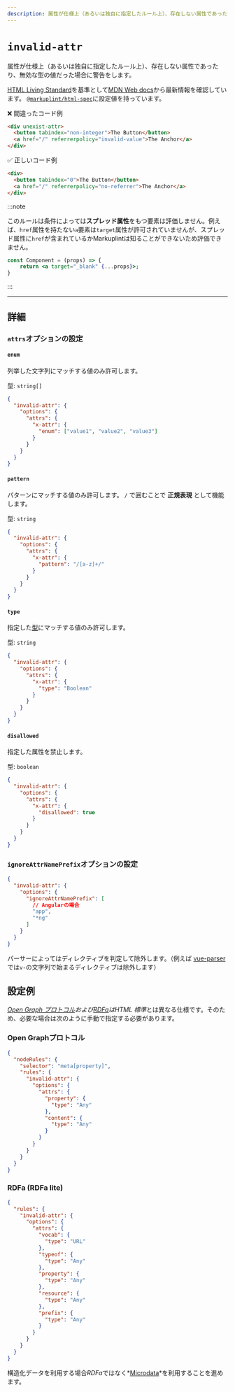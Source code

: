 ```yaml
---
description: 属性が仕様上（あるいは独自に指定したルール上）、存在しない属性であったり、無効な型の値だった場合に警告をします。
---
```


# `invalid-attr`

属性が仕様上（あるいは独自に指定したルール上）、存在しない属性であったり、無効な型の値だった場合に警告をします。

[HTML Living Standard](https://momdo.github.io/html/)を基準として[MDN Web docs](https://developer.mozilla.org/ja/docs/Web/HTML)から最新情報を確認しています。 [`@markuplint/html-spec`](https://github.com/markuplint/markuplint/tree/main/packages/%40markuplint/html-spec/src/attributes)に設定値を持っています。

<!-- textlint-disable ja-technical-writing/ja-no-mixed-period -->

❌ 間違ったコード例

```html
<div unexist-attr>
  <button tabindex="non-integer">The Button</button>
  <a href="/" referrerpolicy="invalid-value">The Anchor</a>
</div>
```

✅ 正しいコード例

```html
<div>
  <button tabindex="0">The Button</button>
  <a href="/" referrerpolicy="no-referrer">The Anchor</a>
</div>
```

:::note

このルールは条件によっては**スプレッド属性**をもつ要素は評価しません。例えば、`href`属性を持たない`a`要素は`target`属性が許可されていませんが、スプレッド属性に`href`が含まれているかMarkuplintは知ることができないため評価できません。

```jsx
const Component = (props) => {
	return <a target="_blank" {...props}>;
}
```

:::

---

## 詳細

### `attrs`オプションの設定

#### `enum`

列挙した文字列にマッチする値のみ許可します。

型: `string[]`

```json
{
  "invalid-attr": {
    "options": {
      "attrs": {
        "x-attr": {
          "enum": ["value1", "value2", "value3"]
        }
      }
    }
  }
}
```

#### `pattern`

パターンにマッチする値のみ許可します。 `/` で囲むことで **正規表現** として機能します。

型: `string`

```json
{
  "invalid-attr": {
    "options": {
      "attrs": {
        "x-attr": {
          "pattern": "/[a-z]+/"
        }
      }
    }
  }
}
```

#### `type`

指定した[型](https://markuplint.dev/docs/api/types)にマッチする値のみ許可します。

型: `string`

```json
{
  "invalid-attr": {
    "options": {
      "attrs": {
        "x-attr": {
          "type": "Boolean"
        }
      }
    }
  }
}
```

#### `disallowed`

指定した属性を禁止します。

型: `boolean`

```json
{
  "invalid-attr": {
    "options": {
      "attrs": {
        "x-attr": {
          "disallowed": true
        }
      }
    }
  }
}
```

### `ignoreAttrNamePrefix`オプションの設定

```json
{
  "invalid-attr": {
    "options": {
      "ignoreAttrNamePrefix": [
        // Angularの場合
        "app",
        "*ng"
      ]
    }
  }
}
```

パーサーによってはディレクティブを判定して除外します。（例えば [vue-parser](https://github.com/markuplint/markuplint/tree/main/packages/@markuplint/vue-parser) では`v-`の文字列で始まるディレクティブは除外します）

## 設定例

*[Open Graph プロトコル](https://ogp.me/)*および*[RDFa](https://rdfa.info/)*は*HTML 標準*とは異なる仕様です。そのため、必要な場合は次のように手動で指定する必要があります。

### Open Graphプロトコル

```json
{
  "nodeRules": {
    "selector": "meta[property]",
    "rules": {
      "invalid-attr": {
        "options": {
          "attrs": {
            "property": {
              "type": "Any"
            },
            "content": {
              "type": "Any"
            }
          }
        }
      }
    }
  }
}
```

### RDFa (RDFa lite)

```json
{
  "rules": {
    "invalid-attr": {
      "options": {
        "attrs": {
          "vocab": {
            "type": "URL"
          },
          "typeof": {
            "type": "Any"
          },
          "property": {
            "type": "Any"
          },
          "resource": {
            "type": "Any"
          },
          "prefix": {
            "type": "Any"
          }
        }
      }
    }
  }
}
```

構造化データを利用する場合*RDFa*ではなく*[Microdata](https://developer.mozilla.org/en-US/docs/Web/HTML/Microdata)*を利用することを進めます。

<!-- textlint-enable ja-technical-writing/ja-no-mixed-period -->
